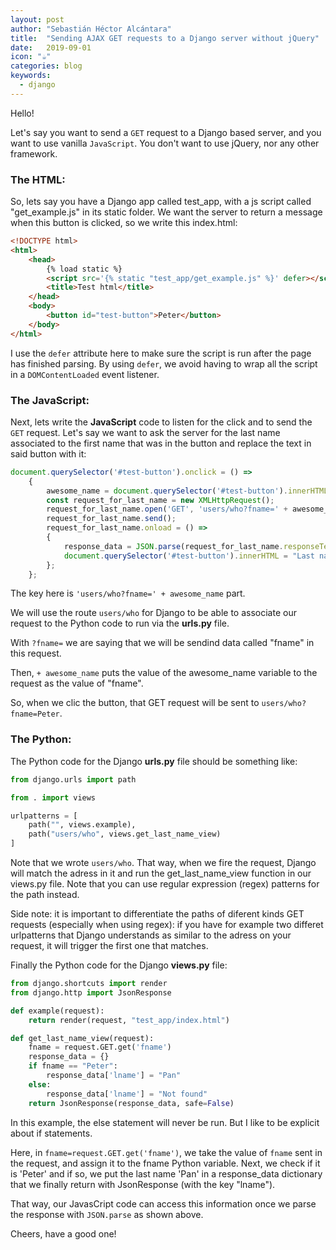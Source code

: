 ```yaml
---
layout: post
author: "Sebastián Héctor Alcántara"
title:  "Sending AJAX GET requests to a Django server without jQuery"
date:   2019-09-01
icon: "☕️"
categories: blog
keywords:
  - django
---
```


Hello!

Let's say you want to send a `GET` request to a Django based server, and you want to use vanilla `JavaScript`. You don't want to use jQuery, nor any other framework.

<!-- more -->

### The HTML:

So, lets say you have a Django app called test\_app, with a js script called "get\_example.js" in its static folder.
We want the server to return a message when this button is clicked, so we write this index.html:

```html
<!DOCTYPE html>
<html>
    <head>
        {% load static %}
        <script src='{% static "test_app/get_example.js" %}' defer></script>
        <title>Test html</title>
    </head>
    <body>
        <button id="test-button">Peter</button>
    </body>
</html>
```

I use the `defer` attribute here to make sure the script is run after the page has finished parsing. By using `defer`, we avoid having to wrap all the script in a `DOMContentLoaded` event listener.

### The JavaScript:

Next, lets write the **JavaScript** code to listen for the click and to send the `GET` request. Let's say we want to ask the server for the last name associated to the first name that was in the button and replace the text in said button with it:

```javascript
document.querySelector('#test-button').onclick = () =>
    {
        awesome_name = document.querySelector('#test-button').innerHTML;
        const request_for_last_name = new XMLHttpRequest();
        request_for_last_name.open('GET', 'users/who?fname=' + awesome_name, true);
        request_for_last_name.send();
        request_for_last_name.onload = () =>
        {
            response_data = JSON.parse(request_for_last_name.responseText);
            document.querySelector('#test-button').innerHTML = "Last name: " + response_data.lname;
        };
    };
```

The key here is `'users/who?fname=' + awesome_name` part.

We will use the route `users/who` for Django to be able to associate our request to the Python code to run via the **urls.py** file.

With `?fname=` we are saying that we will be sendind data called "fname" in this request.

Then, `+ awesome_name` puts the value of the awesome_name variable to the request as the value of "fname".

So, when we clic the button, that GET request will be sent to `users/who?fname=Peter`.

### The Python:

The Python code for the Django **urls.py** file should be something like:

```python
from django.urls import path

from . import views

urlpatterns = [
    path("", views.example),
    path("users/who", views.get_last_name_view)
]
```

Note that we wrote `users/who`. That way, when we fire the request, Django will match the adress in it and run the get_last_name_view function in our views.py file. Note that you can use regular expression (regex) patterns for the path instead.

Side note: it is important to differentiate the paths of diferent kinds GET requests (especially when using regex): if you have for example two differet urlpatterns that Django understands as similar to the adress on your request, it will trigger the first one that matches.

Finally the Python code for the Django **views.py** file:

```python
from django.shortcuts import render
from django.http import JsonResponse

def example(request):
    return render(request, "test_app/index.html")

def get_last_name_view(request):
    fname = request.GET.get('fname')
    response_data = {}
    if fname == "Peter":
        response_data['lname'] = "Pan"
    else:
        response_data['lname'] = "Not found"
    return JsonResponse(response_data, safe=False)
```

In this example, the else statement will never be run. But I like to be explicit about if statements.

Here, in `fname=request.GET.get('fname')`, we take the value of `fname` sent in the request, and assign it to the fname Python variable.
Next, we check if it is 'Peter' and if so, we put the last name 'Pan' in a response_data dictionary that we finally return with JsonResponse (with the key "lname").

That way, our JavasCript code can access this information once we parse the response with `JSON.parse` as shown above.

Cheers, have a good one!